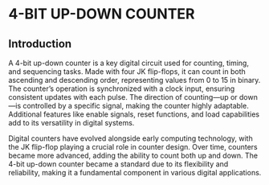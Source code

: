 # 4-BIT UP-DOWN COUNTER
## Introduction

</p> A 4-bit up-down counter is a key digital circuit used for counting, timing, and sequencing tasks. Made with four JK flip-flops, it can count in both ascending and descending order, representing values from 0 to 15 in binary. The counter’s operation is synchronized with a clock input, ensuring consistent updates with each pulse. The direction of counting—up or down—is controlled by a specific signal, making the counter highly adaptable. Additional features like enable signals, reset functions, and load capabilities add to its versatility in digital systems. </p>

</p> Digital counters have evolved alongside early computing technology, with the JK flip-flop playing a crucial role in counter design. Over time, counters became more advanced, adding the ability to count both up and down. The 4-bit up-down counter became a standard due to its flexibility and reliability, making it a fundamental component in various digital applications. </p>
